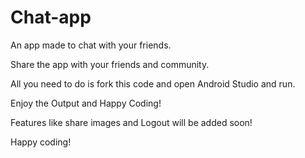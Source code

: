 # Chat-app

An app made to chat with your friends.

Share the app with your friends and community.

All you need to do is fork this code and open Android Studio and run.

Enjoy the Output and Happy Coding!

Features like share images and Logout will be added soon!

Happy coding!
